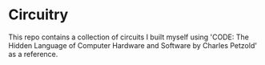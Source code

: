 # Circuitry
This repo contains a collection of circuits I built myself using 'CODE: The Hidden Language of Computer Hardware and Software by Charles Petzold' as a reference.
